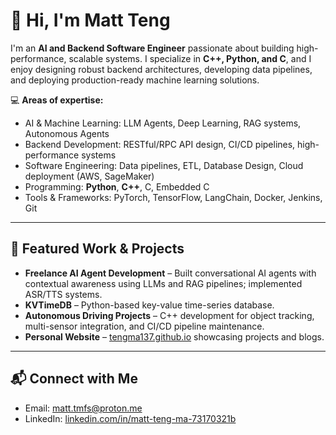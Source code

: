 # 👋 Hi, I'm Matt Teng

I'm an **AI and Backend Software Engineer** passionate about building high-performance, scalable systems. I specialize in **C++, Python, and C**, and I enjoy designing robust backend architectures, developing data pipelines, and deploying production-ready machine learning solutions.

💻 **Areas of expertise:**
- AI & Machine Learning: LLM Agents, Deep Learning, RAG systems, Autonomous Agents
- Backend Development: RESTful/RPC API design, CI/CD pipelines, high-performance systems
- Software Engineering: Data pipelines, ETL, Database Design, Cloud deployment (AWS, SageMaker)
- Programming: **Python**, **C++**, C, Embedded C
- Tools & Frameworks: PyTorch, TensorFlow, LangChain, Docker, Jenkins, Git

---

## 🚀 Featured Work & Projects

- **Freelance AI Agent Development** – Built conversational AI agents with contextual awareness using LLMs and RAG pipelines; implemented ASR/TTS systems.
- **KVTimeDB** – Python-based key-value time-series database.
- **Autonomous Driving Projects** – C++ development for object tracking, multi-sensor integration, and CI/CD pipeline maintenance.
- **Personal Website** – [tengma137.github.io](https://github.com/TengMa137/tengma137.github.io) showcasing projects and blogs.

---

 

## 📬 Connect with Me

- Email: [matt.tmfs@proton.me](mailto:matt.tmfs@proton.me)  
- LinkedIn: [linkedin.com/in/matt-teng-ma-73170321b](https://www.linkedin.com/in/matt-teng-ma-73170321b/)

